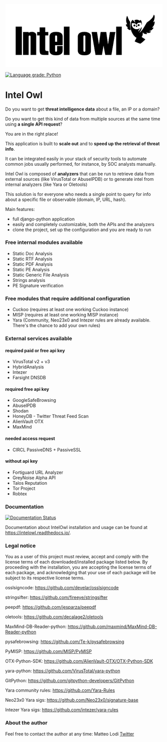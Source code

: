 ![Intel Owl](static_intel/intel_owl.jpeg)


[![Language grade: Python](https://img.shields.io/lgtm/grade/python/g/certego/IntelOwl.svg?logo=lgtm&logoWidth=18)](https://lgtm.com/projects/g/certego/IntelOwl/context:python)
# Intel Owl

Do you want to get **threat intelligence data** about a file, an IP or a domain?

Do you want to get this kind of data from multiple sources at the same time using **a single API request**?

You are in the right place!

This application is built to **scale out** and to **speed up the retrieval of threat info**.

It can be integrated easily in your stack of security tools to automate common jobs usually performed, for instance, by SOC analysts manually.

Intel Owl is composed of **analyzers** that can be run to retrieve data from external sources (like VirusTotal or AbuseIPDB) or to generate intel from internal analyzers (like Yara or Oletools)

This solution is for everyone who needs a single point to query for info about a specific file or observable (domain, IP, URL, hash).

Main features:
- full django-python application
- easily and completely customizable, both the APIs and the analyzers
- clone the project, set up the configuration and you are ready to run

### Free internal modules available
* Static Doc Analysis
* Static RTF Analysis
* Static PDF Analysis
* Static PE Analysis
* Static Generic File Analysis
* Strings analysis
* PE Signature verification

### Free modules that require additional configuration
* Cuckoo (requires at least one working Cuckoo instance)
* MISP (requires at least one working MISP instance)
* Yara (Community, Neo23x0 and Intezer rules are already available. There's the chance to add your own rules)

### External services available
#### required paid or free api key
* VirusTotal v2 + v3
* HybridAnalysis
* Intezer
* Farsight DNSDB
#### required free api key
* GoogleSafeBrowsing
* AbuseIPDB
* Shodan
* HoneyDB - Twitter Threat Feed Scan
* AlienVault OTX
* MaxMind
#### needed access request
* CIRCL PassiveDNS + PassiveSSL
#### without api key
* Fortiguard URL Analyzer
* GreyNoise Alpha API
* Talos Reputation
* Tor Project
* Robtex

### Documentation
[![Documentation Status](https://readthedocs.org/projects/intelowl/badge/?version=latest)](https://intelowl.readthedocs.io/en/latest/?badge=latest)

Documentation about IntelOwl installation and usage can be found at https://intelowl.readthedocs.io/.


### Legal notice
You as a user of this project must review, accept and comply with the license
terms of each downloaded/installed package listed below. By proceeding with the
installation, you are accepting the license terms of each package, and
acknowledging that your use of each package will be subject to its respective
license terms.

osslsigncode: https://github.com/develar/osslsigncode

stringsifter: https://github.com/fireeye/stringsifter

peepdf: https://github.com/jesparza/peepdf

oletools: https://github.com/decalage2/oletools

MaxMind-DB-Reader-python: https://github.com/maxmind/MaxMind-DB-Reader-python

pysafebrowsing: https://github.com/Te-k/pysafebrowsing

PyMISP: https://github.com/MISP/PyMISP

OTX-Python-SDK: https://github.com/AlienVault-OTX/OTX-Python-SDK

yara-python: https://github.com/VirusTotal/yara-python

GitPython: https://github.com/gitpython-developers/GitPython

Yara community rules: https://github.com/Yara-Rules

Neo23x0 Yara sigs: https://github.com/Neo23x0/signature-base

Intezer Yara sigs: https://github.com/intezer/yara-rules

### About the author 
Feel free to contact the author at any time:
Matteo Lodi [Twitter](https://twitter.com/matte_lodi)

